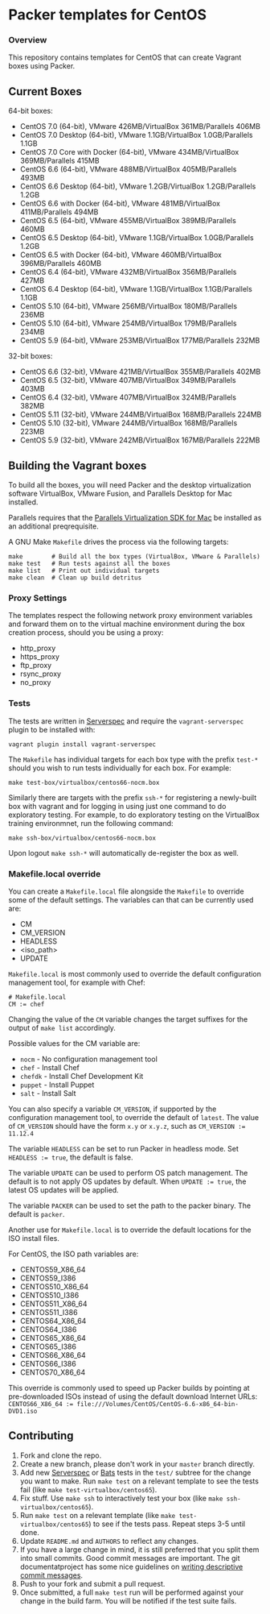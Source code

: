 # Packer templates for CentOS

### Overview

This repository contains templates for CentOS that can create Vagrant boxes
using Packer.

## Current Boxes

64-bit boxes:

* CentOS 7.0 (64-bit), VMware 426MB/VirtualBox 361MB/Parallels 406MB
* CentOS 7.0 Desktop (64-bit), VMware 1.1GB/VirtualBox 1.0GB/Parallels 1.1GB
* CentOS 7.0 Core with Docker (64-bit), VMware 434MB/VirtualBox 369MB/Parallels 415MB
* CentOS 6.6 (64-bit), VMware 488MB/VirtualBox 405MB/Parallels 493MB
* CentOS 6.6 Desktop (64-bit), VMware 1.2GB/VirtualBox 1.2GB/Parallels 1.2GB
* CentOS 6.6 with Docker (64-bit), VMware 481MB/VirtualBox 411MB/Parallels 494MB
* CentOS 6.5 (64-bit), VMware 455MB/VirtualBox 389MB/Parallels 460MB
* CentOS 6.5 Desktop (64-bit), VMware 1.1GB/VirtualBox 1.0GB/Parallels 1.2GB
* CentOS 6.5 with Docker (64-bit), VMware 460MB/VirtualBox 396MB/Parallels 460MB
* CentOS 6.4 (64-bit), VMware 432MB/VirtualBox 356MB/Parallels 427MB
* CentOS 6.4 Desktop (64-bit), VMware 1.1GB/VirtualBox 1.1GB/Parallels 1.1GB
* CentOS 5.10 (64-bit), VMware 256MB/VirtualBox 180MB/Parallels 236MB
* CentOS 5.10 (64-bit), VMware 254MB/VirtualBox 179MB/Parallels 234MB
* CentOS 5.9 (64-bit), VMware 253MB/VirtualBox 177MB/Parallels 232MB

32-bit boxes:

* CentOS 6.6 (32-bit), VMware 421MB/VirtualBox 355MB/Parallels 402MB
* CentOS 6.5 (32-bit), VMware 407MB/VirtualBox 349MB/Parallels 403MB
* CentOS 6.4 (32-bit), VMware 407MB/VirtualBox 324MB/Parallels 382MB
* CentOS 5.11 (32-bit), VMware 244MB/VirtualBox 168MB/Parallels 224MB
* CentOS 5.10 (32-bit), VMware 244MB/VirtualBox 168MB/Parallels 223MB
* CentOS 5.9 (32-bit), VMware 242MB/VirtualBox 167MB/Parallels 222MB

## Building the Vagrant boxes

To build all the boxes, you will need Packer and the desktop virtualization
software VirtualBox, VMware Fusion, and Parallels Desktop for Mac installed.

Parallels requires that the
[Parallels Virtualization SDK for Mac](http://www.parallels.com/downloads/desktop)
be installed as an additional preqrequisite.

A GNU Make `Makefile` drives the process via the following targets:

    make        # Build all the box types (VirtualBox, VMware & Parallels)
    make test   # Run tests against all the boxes
    make list   # Print out individual targets
    make clean  # Clean up build detritus

### Proxy Settings

The templates respect the following network proxy environment variables
and forward them on to the virtual machine environment during the box creation
process, should you be using a proxy:

* http_proxy
* https_proxy
* ftp_proxy
* rsync_proxy
* no_proxy

### Tests

The tests are written in [Serverspec](http://serverspec.org) and require the
`vagrant-serverspec` plugin to be installed with:

    vagrant plugin install vagrant-serverspec

The `Makefile` has individual targets for each box type with the prefix
`test-*` should you wish to run tests individually for each box.  For example:

    make test-box/virtualbox/centos66-nocm.box

Similarly there are targets with the prefix `ssh-*` for registering a
newly-built box with vagrant and for logging in using just one command to
do exploratory testing.  For example, to do exploratory testing
on the VirtualBox training environmnet, run the following command:

    make ssh-box/virtualbox/centos66-nocm.box

Upon logout `make ssh-*` will automatically de-register the box as well.

### Makefile.local override

You can create a `Makefile.local` file alongside the `Makefile` to override
some of the default settings.  The variables can that can be currently
used are:

* CM
* CM_VERSION
* HEADLESS
* \<iso_path\>
* UPDATE

`Makefile.local` is most commonly used to override the default configuration
management tool, for example with Chef:

    # Makefile.local
    CM := chef

Changing the value of the `CM` variable changes the target suffixes for
the output of `make list` accordingly.

Possible values for the CM variable are:

* `nocm` - No configuration management tool
* `chef` - Install Chef
* `chefdk` - Install Chef Development Kit
* `puppet` - Install Puppet
* `salt`  - Install Salt

You can also specify a variable `CM_VERSION`, if supported by the
configuration management tool, to override the default of `latest`.
The value of `CM_VERSION` should have the form `x.y` or `x.y.z`,
such as `CM_VERSION := 11.12.4`

The variable `HEADLESS` can be set to run Packer in headless mode.
Set `HEADLESS := true`, the default is false.

The variable `UPDATE` can be used to perform OS patch management.  The
default is to not apply OS updates by default.  When `UPDATE := true`,
the latest OS updates will be applied.

The variable `PACKER` can be used to set the path to the packer binary.
The default is `packer`.

Another use for `Makefile.local` is to override the default locations
for the ISO install files.

For CentOS, the ISO path variables are:

* CENTOS59_X86_64
* CENTOS59_I386
* CENTOS510_X86_64
* CENTOS510_I386
* CENTOS511_X86_64
* CENTOS511_I386
* CENTOS64_X86_64
* CENTOS64_I386
* CENTOS65_X86_64
* CENTOS65_I386
* CENTOS66_X86_64
* CENTOS66_I386
* CENTOS70_X86_64

This override is commonly used to speed up Packer builds by
pointing at pre-downloaded ISOs instead of using the default
download Internet URLs:
`CENTOS66_X86_64 := file:///Volumes/CentOS/CentOS-6.6-x86_64-bin-DVD1.iso`

## Contributing


1. Fork and clone the repo.
2. Create a new branch, please don't work in your `master` branch directly.
3. Add new [Serverspec](http://serverspec.org/) or [Bats](https://blog.engineyard.com/2014/bats-test-command-line-tools) tests in the `test/` subtree for the change you want to make.  Run `make test` on a relevant template to see the tests fail (like `make test-virtualbox/centos65`).
4. Fix stuff.  Use `make ssh` to interactively test your box (like `make ssh-virtualbox/centos65`).
5. Run `make test` on a relevant template (like `make test-virtualbox/centos65`) to see if the tests pass.  Repeat steps 3-5 until done.
6. Update `README.md` and `AUTHORS` to reflect any changes.
7. If you have a large change in mind, it is still preferred that you split them into small commits.  Good commit messages are important.  The git documentatproject has some nice guidelines on [writing descriptive commit messages](http://git-scm.com/book/ch5-2.html#Commit-Guidelines).
8. Push to your fork and submit a pull request.
9. Once submitted, a full `make test` run will be performed against your change in the build farm.  You will be notified if the test suite fails.
